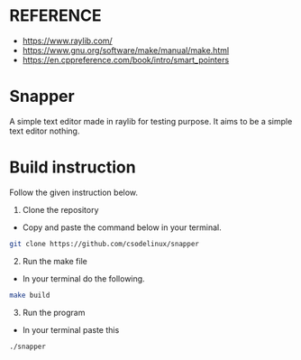 # REFERENCE

- https://www.raylib.com/
- https://www.gnu.org/software/make/manual/make.html
- https://en.cppreference.com/book/intro/smart_pointers

# Snapper

A simple text editor made in raylib for testing purpose.
It aims to be a simple text editor nothing.

# Build instruction

Follow the given instruction below.

1. Clone the repository

- Copy and paste the command below in your terminal.

```bash
git clone https://github.com/csodelinux/snapper
```

2. Run the make file

- In your terminal do the following.

```bash
make build
```

3. Run the program

- In your terminal paste this

```bash
./snapper
```
